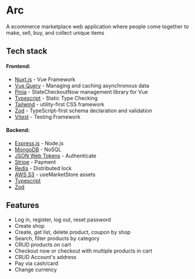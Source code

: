 # Arc
A ecommerce marketplace web application  where people come together to make, sell, buy, and collect unique items

[//]: # (![Screenshot]&#40;./public/marketing/app.png&#41;)

## Tech stack

#### Frontend:
- [Nuxt.js](https://nuxt.com/) - Vue Framework
- [Vue Query](https://tanstack.com/query/latest/docs/framework/vue/overview) - Managing and caching asynchronous data
- [Pinia](https://pinia.vuejs.org/) - StateCheckoutNow management library for Vue
- [Typescript](https://www.typescriptlang.org/) - Static Type Checking
- [Tailwind](https://tailwindcss.com/) - utility-first CSS framework
- [Zod](https://zod.dev/) - TypeScript-first schema declaration and validation
- [Vitest](https://vitest.dev/) - Testing Framework

#### Backend:
- [Express.js](https://expressjs.com/) - Node.js
- [MongoDB](https://www.mongodb.com/) - NoSQL
- [JSON Web Tokens](https://jwt.io/) - Authenticate
- [Stripe](https://stripe.com/) - Payment
- [Redis](https://redis.io/) - Distributed lock
- [AWS S3](https://aws.amazon.com/pm/serv-s3/) - useMarketStore assets
- [Typescript](https://www.typescriptlang.org/)
- [Zod](https://zod.dev/)

## Features
- Log in, register, log out, reset password
- Create shop
- Create, get list, delete product, coupon by shop
- Search, filter products by category
- CRUD products on cart
- Checkout now or checkout with multiple products in cart
- CRUD Account's address
- Pay via cash/card
- Change currency

